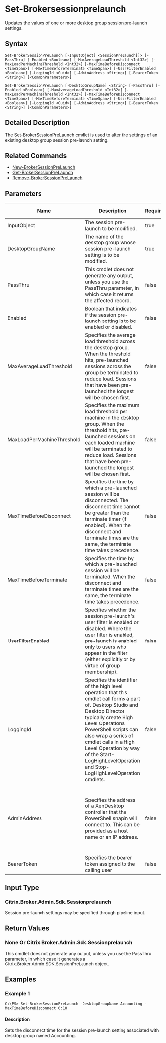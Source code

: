 ﻿
# Set-Brokersessionprelaunch
Updates the values of one or more desktop group session pre-launch settings.
## Syntax
```
Set-BrokerSessionPreLaunch [-InputObject] <SessionPreLaunch[]> [-PassThru] [-Enabled <Boolean>] [-MaxAverageLoadThreshold <Int32>] [-MaxLoadPerMachineThreshold <Int32>] [-MaxTimeBeforeDisconnect <TimeSpan>] [-MaxTimeBeforeTerminate <TimeSpan>] [-UserFilterEnabled <Boolean>] [-LoggingId <Guid>] [-AdminAddress <String>] [-BearerToken <String>] [<CommonParameters>]

Set-BrokerSessionPreLaunch [-DesktopGroupName] <String> [-PassThru] [-Enabled <Boolean>] [-MaxAverageLoadThreshold <Int32>] [-MaxLoadPerMachineThreshold <Int32>] [-MaxTimeBeforeDisconnect <TimeSpan>] [-MaxTimeBeforeTerminate <TimeSpan>] [-UserFilterEnabled <Boolean>] [-LoggingId <Guid>] [-AdminAddress <String>] [-BearerToken <String>] [<CommonParameters>]
```
## Detailed Description
The Set-BrokerSessionPreLaunch cmdlet is used to alter the settings of an existing desktop group session pre-launch setting.


## Related Commands

* [New-BrokerSessionPreLaunch](./New-BrokerSessionPreLaunch/)
* [Get-BrokerSessionPreLaunch](./Get-BrokerSessionPreLaunch/)
* [Remove-BrokerSessionPreLaunch](./Remove-BrokerSessionPreLaunch/)
## Parameters
| Name   | Description | Required? | Pipeline Input | Default Value |
| --- | --- | --- | --- | --- |
| InputObject | The session pre-launch to be modified. | true | true (ByValue) |  |
| DesktopGroupName | The name of the desktop group whose session pre-launch setting is to be modified. | true | true (ByPropertyName) |  |
| PassThru | This cmdlet does not generate any output, unless you use the PassThru parameter, in which case it returns the affected record. | false | false | False |
| Enabled | Boolean that indicates if the session pre-launch setting is to be enabled or disabled. | false | false |  |
| MaxAverageLoadThreshold | Specifies the average load threshold across the desktop group. When the threshold hits, pre-launched sessions across the group be terminated to reduce load. Sessions that have been pre-launched the longest will be chosen first. | false | false |  |
| MaxLoadPerMachineThreshold | Specifies the maximum load threshold per machine in the desktop group. When the threshold hits, pre-launched sessions on each loaded machine will be terminated to reduce load. Sessions that have been pre-launched the longest will be chosen first. | false | false |  |
| MaxTimeBeforeDisconnect | Specifies the time by which a pre-launched session will be disconnected. The disconnect time cannot be greater than the terminate timer (if enabled). When the disconnect and terminate times are the same, the terminate time takes precedence. | false | false |  |
| MaxTimeBeforeTerminate | Specifies the time by which a pre-launched session will be terminated. When the disconnect and terminate times are the same, the terminate time takes precedence. | false | false |  |
| UserFilterEnabled | Specifies whether the session pre-launch's user filter is enabled or disabled. Where the user filter is enabled, pre-launch is enabled only to users who appear in the filter (either explicitly or by virtue of group membership). | false | false |  |
| LoggingId | Specifies the identifier of the high level operation that this cmdlet call forms a part of. Desktop Studio and Desktop Director typically create High Level Operations. PowerShell scripts can also wrap a series of cmdlet calls in a High Level Operation by way of the Start-LogHighLevelOperation and Stop-LogHighLevelOperation cmdlets. | false | false |  |
| AdminAddress | Specifies the address of a XenDesktop controller that the PowerShell snapin will connect to. This can be provided as a host name or an IP address. | false | false | Localhost. Once a value is provided by any cmdlet, this value will become the default. |
| BearerToken | Specifies the bearer token assigned to the calling user | false | false |  |

## Input Type

### Citrix.Broker.Admin.Sdk.Sessionprelaunch
Session pre-launch settings may be specified through pipeline input.
## Return Values

### None Or Citrix.Broker.Admin.Sdk.Sessionprelaunch
This cmdlet does not generate any output, unless you use the PassThru parameter, in which case it generates a Citrix.Broker.Admin.SDK.SessionPreLaunch object.
## Examples

### Example 1
```
C:\PS> Set-BrokerSessionPreLaunch -DesktopGroupName Accounting -MaxTimeBeforeDisconnect 0:10
```
#### Description
Sets the disconnect time for the session pre-launch setting associated with desktop group named Accounting.
